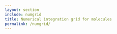 ```yaml
---
layout: section
include: numgrid
title: Numerical integration grid for molecules
permalink: /numgrid/
---
```

